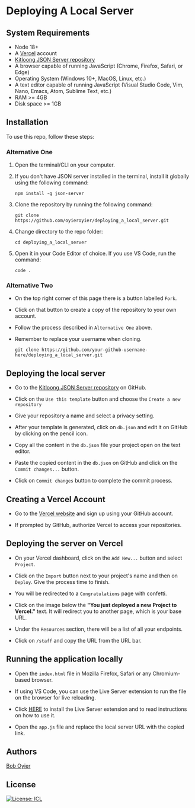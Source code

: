 # Deploying A Local Server

## System Requirements

- Node 18+
- A [Vercel](https://vercel.com/) account
- [Kitloong JSON Server repository](https://github.com/kitloong/json-server-vercel)
- A browser capable of running JavaScript (Chrome, Firefox, Safari, or Edge)
- Operating System (Windows 10+, MacOS, Linux, etc.)
- A text editor capable of running JavaScript (Visual Studio Code, Vim, Nano, Emacs, Atom, Sublime Text, etc.)
- RAM >= 4GB
- Disk space >= 1GB

## Installation

To use this repo, follow these steps:

### Alternative One

1.  Open the terminal/CLI on your computer.

2.  If you don't have JSON server installed in the terminal, install it globally using the following command:

        npm install -g json-server

3.  Clone the repository by running the following command:

        git clone https://github.com/oyieroyier/deploying_a_local_server.git

4.  Change directory to the repo folder:

        cd deploying_a_local_server

5.  Open it in your Code Editor of choice. If you use VS Code, run the command:

        code .

### Alternative Two

- On the top right corner of this page there is a button labelled `Fork`.

- Click on that button to create a copy of the repository to your own account.

- Follow the process described in `Alternative One` above.

- Remember to replace your username when cloning.

      git clone https://github.com/your-github-username-here/deploying_a_local_server.git

## Deploying the local server

- Go to the [Kitloong JSON Server repository](https://github.com/kitloong/json-server-vercel) on GitHub.

- Click on the `Use this template` button and choose the `Create a new repository`

- Give your repository a name and select a privacy setting.

- After your template is generated, click on `db.json` and edit it on GitHub by clicking on the pencil icon.

- Copy all the content in the `db.json` file your project open on the text editor.

- Paste the copied content in the `db.json` on GitHub and click on the `Commit changes...` button.

- Click on `Commit changes` button to complete the commit process.

## Creating a Vercel Account

- Go to the [Vercel website](https://vercel.com/) and sign up using your GitHub account.

- If prompted by GitHub, authorize Vercel to access your repositories.

## Deploying the server on Vercel

- On your Vercel dashboard, click on the `Add New...` button and select `Project`.

- Click on the `Import` button next to your project's name and then on `Deploy`. Give the process time to finish.

- You will be redirected to a `Congratulations` page with confetti.

- Click on the image below the **"You just deployed a new Project to Vercel."** text. It will redirect you to another page, which is your base URL.

- Under the `Resources` section, there will be a list of all your endpoints.

- Click on `/staff` and copy the URL from the URL bar.

## Running the application locally

- Open the `index.html` file in Mozilla Firefox, Safari or any Chromium-based browser.

- If using VS Code, you can use the Live Server extension to run the file on the browser for live reloading.

- Click [HERE](https://marketplace.visualstudio.com/items?itemName=ritwickdey.LiveServer) to install the Live Server extension and to read instructions on how to use it.

- Open the `app.js` file and replace the local server URL with the copied link.

## Authors

[Bob Oyier](https://github.com/oyieroyier/)

## License

[![License: ICL](https://img.shields.io/badge/License-ISC-blue.svg)](https://opensource.org/licenses/ISC)

